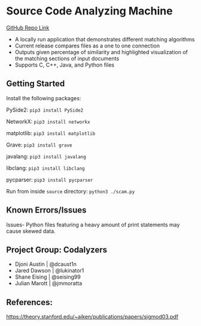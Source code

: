 # Source Code Analyzing Machine

[GitHub Repo Link](https://github.com/SourceCodeAnalyzingMachine/SCAM_Public)

- A locally run application that demonstrates different matching algorithms 
- Current release compares files as a one to one connection
- Outputs given percentage of similarity and highlighted visualization of the matching sections of input documents
- Supports C, C++, Java, and Python files

## Getting Started

Install the following packages:

PySide2: `pip3 install PySide2`

NetworkX: `pip3 install networkx`

matplotlib: `pip3 install matplotlib`

Grave: `pip3 install grave`

javalang: `pip3 install javalang`

libclang: `pip3 install libclang`

pycparser: `pip3 install pycparser`

Run from inside `source` directory: `python3 ./scam.py`

## Known Errors/Issues
Issues- 
Python files featuring a heavy amount of print statements may cause skewed data. 


## Project Group: Codalyzers
- Djoni Austin | @dcaust1n
- Jared Dawson | @lukinator1
- Shane Eising | @seising99
- Julian Marott | @jmmoratta

## References: 
https://theory.stanford.edu/~aiken/publications/papers/sigmod03.pdf

